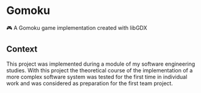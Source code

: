 # Gomoku

🎮 A Gomoku game implementation created with libGDX

## Context
This project was implemented during a module of my software engineering studies. With this project the theoretical
course of the implementation of a more complex software system was tested for the first time in individual work and was
considered as preparation for the first team project.
